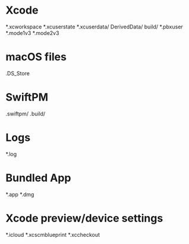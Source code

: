 # Xcode
*.xcworkspace
*.xcuserstate
*.xcuserdata/
DerivedData/
build/
*.pbxuser
*.mode1v3
*.mode2v3

# macOS files
.DS_Store

# SwiftPM
.swiftpm/
.build/

# Logs
*.log

# Bundled App
*.app
*.dmg

# Xcode preview/device settings
*.icloud
*.xcscmblueprint
*.xccheckout
